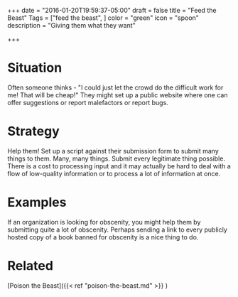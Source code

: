 +++
date = "2016-01-20T19:59:37-05:00"
draft = false
title = "Feed the Beast"
Tags = ["feed the beast", ]
color = "green"
icon = "spoon"
description = "Giving them what they want"


+++

# Situation
Often someone thinks - "I could just let the crowd do the difficult work for me! That will be cheap!"
They might set up a public website where one can offer suggestions or report malefactors or report bugs.

# Strategy
Help them! Set up a script against their submission form to submit many things to them. Many, many things. Submit every legitimate thing possible. There is a cost to processing input and it may actually be hard to deal with a flow of low-quality information or to process a lot of information at once. 

# Examples
If an organization is looking for obscenity, you might help them by submitting quite a lot of obscenity. Perhaps sending a link to every publicly hosted copy of a book banned for obscenity is a nice thing to do. 

# Related

[Poison the Beast]({{< ref "poison-the-beast.md" >}} )
